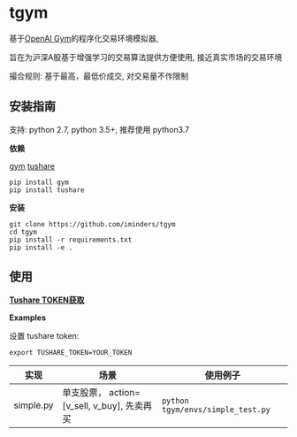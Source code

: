 # tgym

基于[OpenAI Gym](https://gym.openai.com/)的程序化交易环境模拟器,

旨在为沪深A股基于增强学习的交易算法提供方便使用, 接近真实市场的交易环境

撮合规则: 基于最高，最低价成交, 对交易量不作限制

## 安装指南

支持: python 2.7, python 3.5+, 推荐使用 python3.7

**依赖**

[gym](https://github.com/openai/gym) [tushare](https://github.com/waditu/tushare)

```
pip install gym
pip install tushare
```

**安装**

```
git clone https://github.com/iminders/tgym
cd tgym
pip install -r requirements.txt
pip install -e .
```

## 使用

**[Tushare TOKEN获取](https://tushare.pro/register?reg=124861)**

**Examples**

设置 tushare token:

```
export TUSHARE_TOKEN=YOUR_TOKEN
```

实现        | 场景                                 | 使用例子
--------- | ---------------------------------- | ---------------------------------
simple.py | 单支股票， action=[v_sell, v_buy], 先卖再买 | `python tgym/envs/simple_test.py`

